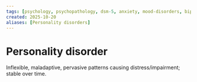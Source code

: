 ```yaml
---
tags: [psychology, psychopathology, dsm-5, anxiety, mood-disorders, bipolar, eating-disorders, personality-disorders, dissociation, schizophrenia, psychotherapy, cbt, medication, ect]
created: 2025-10-20
aliases: [Personality disorders]
---
```

# Personality disorder

Inflexible, maladaptive, pervasive patterns causing distress/impairment; stable over time.
